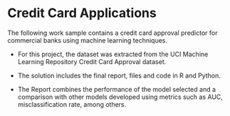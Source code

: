 # Credit Card Applications


The following work sample contains a credit card approval predictor for commercial banks using machine learning techniques.  

* For this project, the dataset was extracted from the UCI Machine Learning Repository Credit Card Approval dataset.

* The solution includes the final report, files and code in R and Python.

* The Report combines the performance of the model selected and a comparison with other models developed using metrics such as AUC, misclassification rate, among others.
